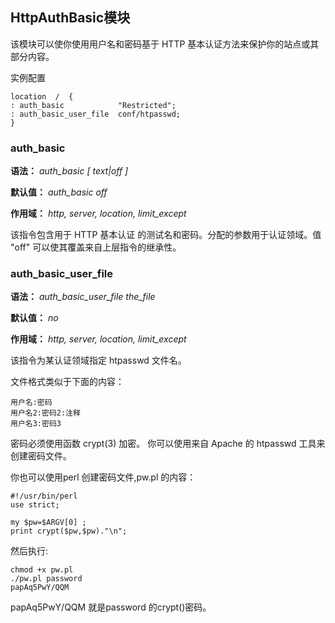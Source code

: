 ## HttpAuthBasic模块

该模块可以使你使用用户名和密码基于 HTTP 基本认证方法来保护你的站点或其部分内容。

实例配置

```nginx
location  /  {
: auth_basic            "Restricted";
: auth_basic_user_file  conf/htpasswd;
}
```

### auth_basic

**语法：** *auth_basic [ text|off ]*

**默认值：** *auth_basic off*

**作用域：** *http, server, location, limit_except*

该指令包含用于 HTTP 基本认证 的测试名和密码。分配的参数用于认证领域。值 "off" 可以使其覆盖来自上层指令的继承性。

### auth_basic_user_file

**语法：** *auth_basic_user_file the_file*

**默认值：** *no*

**作用域：** *http, server, location, limit_except*

该指令为某认证领域指定 htpasswd 文件名。

文件格式类似于下面的内容：

```nginx
用户名:密码
用户名2:密码2:注释
用户名3:密码3
```

密码必须使用函数 crypt(3) 加密。 你可以使用来自 Apache 的 htpasswd 工具来创建密码文件。

你也可以使用perl 创建密码文件,pw.pl 的内容：

```nginx
#!/usr/bin/perl
use strict;

my $pw=$ARGV[0] ;
print crypt($pw,$pw)."\n";
```

然后执行:

```nginx
chmod +x pw.pl
./pw.pl password
papAq5PwY/QQM
```

papAq5PwY/QQM 就是password 的crypt()密码。